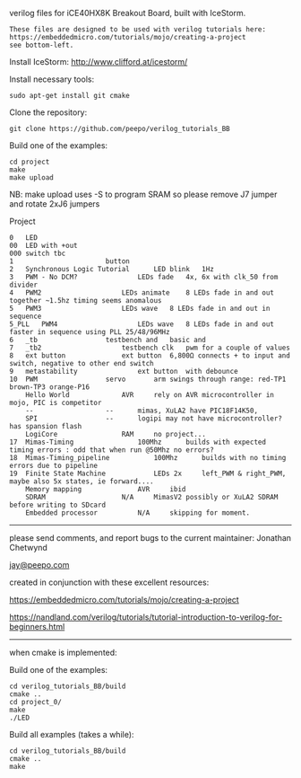 verilog files for iCE40HX8K Breakout Board, built with IceStorm.

	These files are designed to be used with verilog tutorials here:
	https://embeddedmicro.com/tutorials/mojo/creating-a-project
	see bottom-left.

Install IceStorm: http://www.clifford.at/icestorm/

Install necessary tools:

    sudo apt-get install git cmake 

Clone the repository:

    git clone https://github.com/peepo/verilog_tutorials_BB

Build one of the examples:

    cd project
    make
    make upload

NB: make upload uses -S to program SRAM so please remove J7 jumper and rotate 2xJ6 jumpers


Project

	0	LED
	00	LED with +out
	000	switch tbc
	1						button
	2	Synchronous Logic Tutorial		LED blink	1Hz
	3	PWM - No DCM?				LEDs fade	4x, 6x with clk_50 from divider
	4	PWM2					LEDs animate 	8 LEDs fade in and out together ~1.5hz timing seems anomalous
	5	PWM3					LEDs wave	8 LEDs fade in and out in sequence
	5_PLL	PWM4					LEDs wave	8 LEDs fade in and out faster in sequence using PLL 25/48/96MHz
	6	_tb					testbench and	basic and 
	7	_tb2					testbench clk	pwm for a couple of values
	8	ext button				ext button	6,800Ω connects + to input and switch, negative to other end switch
	9	metastability				ext button	with debounce
	10	PWM					servo		arm swings through range: red-TP1 brown-TP3 orange-P16
		Hello World				AVR		rely on AVR microcontroller in mojo, PIC is competitor
		--					--		mimas, XuLA2 have PIC18F14K50, 
		SPI					--		logipi may not have microcontroller? has spansion flash
		LogiCore				RAM		no project...
	17	Mimas-Timing				100Mhz		builds with expected timing errors : odd that when run @50Mhz no errors?
	18	Mimas-Timing_pipeline			100Mhz		builds with no timing errors due to pipeline
	19	Finite State Machine			LEDs 2x		left_PWM & right_PWM, maybe also 5x states, ie forward....
		Memory mapping				AVR		ibid
		SDRAM					N/A		MimasV2	possibly or XuLA2 SDRAM before writing to SDcard
		Embedded processor			N/A		skipping for moment.

---

please send comments, and report bugs to the current maintainer: Jonathan Chetwynd

jay@peepo.com

created in conjunction with these excellent resources:

https://embeddedmicro.com/tutorials/mojo/creating-a-project

https://nandland.com/verilog/tutorials/tutorial-introduction-to-verilog-for-beginners.html

---

when cmake is implemented:

Build one of the examples:

    cd verilog_tutorials_BB/build
    cmake ..
    cd project_0/
    make
    ./LED

Build all examples (takes a while):

    cd verilog_tutorials_BB/build
    cmake ..
    make
